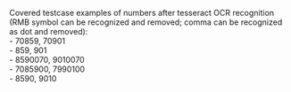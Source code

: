 Covered testcase examples of numbers after tesseract OCR recognition (RMB symbol can be recognized and removed; comma can be recognized as dot and removed):
<br>- 70859, 70901
<br>- 859, 901
<br>- 8590070, 9010070
<br>- 7085900, 7990100
<br>- 8590, 9010
<br>
<br>


